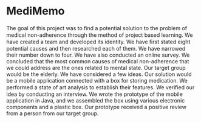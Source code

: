 # MediMemo
The goal of this project was to ﬁnd a potential solution to the problem of medical non-adherence through the method of project based learning. We have created a team and developed its identity. We have ﬁrst stated eight potential causes and then researched each of them. We have narrowed their number down to four. We have also conducted an online survey. We concluded that the most common causes of medical non-adherence that we could address are the ones related to mental state. Our target group would be the elderly. We have considered a few ideas. Our solution would be a mobile application connected with a box for storing medication. We performed a state of art analysis to establish their features. We veriﬁed our idea by conducting an interview. We wrote the prototype of the mobile application in Java, and we assembled the box using various electronic components and a plastic box. Our prototype received a positive review from a person from our target group.
